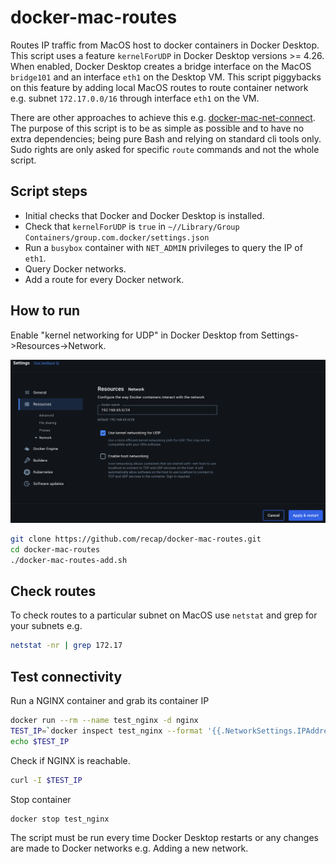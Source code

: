 # docker-mac-routes

Routes IP traffic from MacOS host to docker containers in Docker Desktop. This script uses a feature `kernelForUDP` in Docker Desktop versions >= 4.26. When enabled, Docker Desktop creates a bridge interface on the MacOS `bridge101` and an interface `eth1` on the Desktop VM. This script piggybacks on this feature by adding local MacOS routes to route container network e.g. subnet `172.17.0.0/16` through interface `eth1` on the VM.

There are other approaches to achieve this e.g. [docker-mac-net-connect](https://github.com/chipmk/docker-mac-net-connect).
The purpose of this script is to be as simple as possible and to have no extra dependencies; being pure Bash and relying on standard cli tools only. Sudo rights are only asked for specific `route` commands and not the whole script.

## Script steps

- Initial checks that Docker and Docker Desktop is installed.
- Check that `kernelForUDP` is `true` in `~//Library/Group Containers/group.com.docker/settings.json`
- Run a `busybox` container with `NET_ADMIN` privileges to query the IP of `eth1`.
- Query Docker networks.
- Add a route for every Docker network.

## How to run

Enable "kernel networking for UDP" in Docker Desktop from Settings->Resources->Network.

![docker](./docker-desktop.png)

```bash
git clone https://github.com/recap/docker-mac-routes.git
cd docker-mac-routes
./docker-mac-routes-add.sh
```

## Check routes

To check routes to a particular subnet on MacOS use `netstat` and grep for your subnets e.g.

```bash
netstat -nr | grep 172.17                                                                                                                                                                                                             (base)
```

## Test connectivity

Run a NGINX container and grab its container IP

```bash
docker run --rm --name test_nginx -d nginx
TEST_IP=`docker inspect test_nginx --format '{{.NetworkSettings.IPAddress}}'`
echo $TEST_IP
```

Check if NGINX is reachable.

```bash
curl -I $TEST_IP
```

Stop container

```bash
docker stop test_nginx
```

The script must be run every time Docker Desktop restarts or any changes are made to Docker networks e.g. Adding a new network.
